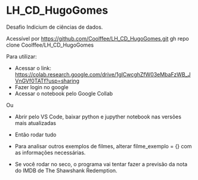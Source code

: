 # LH_CD_HugoGomes
Desafio Indicium de ciências de dados.

Acessível por 
https://github.com/Coolffee/LH_CD_HugoGomes.git
gh repo clone Coolffee/LH_CD_HugoGomes

Para utilizar:
- Acessar o link: https://colab.research.google.com/drive/1glCwcghZfW03eMbaFzWB_JVnGVf0TATf?usp=sharing
- Fazer login no google
- Acessar o notebook pelo Google Collab

Ou

- Abrir pelo VS Code, baixar python e jupyther notebook nas versões mais atualizadas
- Então rodar tudo

- Para analisar outros exemplos de filmes, alterar filme_exemplo = {} com as informações necessárias.
- Se você rodar no seco, o programa vai tentar fazer a previsão da nota do IMDB de The Shawshank Redemption.
